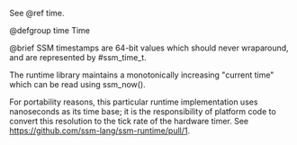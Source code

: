 See @ref time.

@defgroup time Time

@brief SSM timestamps are 64-bit values which should never wraparound, and are represented by #ssm_time_t.

The runtime library maintains a monotonically increasing "current time" which can be read using ssm_now().

For portability reasons, this particular runtime implementation uses nanoseconds as its time base; it is the responsibility of platform code to convert this resolution to the tick rate of the hardware timer. See <https://github.com/ssm-lang/ssm-runtime/pull/1>.
